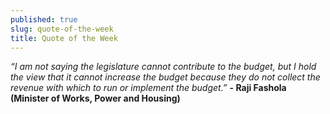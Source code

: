```yaml
---
published: true
slug: quote-of-the-week
title: Quote of the Week
---
```

_“I am not saying the legislature cannot contribute to the budget, but I hold the view that it cannot increase the budget because they do not collect the revenue with which to run or implement the budget.”_
**- Raji Fashola (Minister of Works, Power and Housing)**
